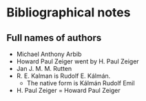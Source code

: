 # Bibliographical notes

## Full names of authors
 * Michael Anthony Arbib
 * Howard Paul Zeiger went by H. Paul Zeiger
 * Jan J. M. M. Rutten
 * R. E. Kalman is Rudolf E. Kálmán.
     + The native form is Kálmán Rudolf Emil
 * H. Paul Zeiger = Howard Paul Zeiger
